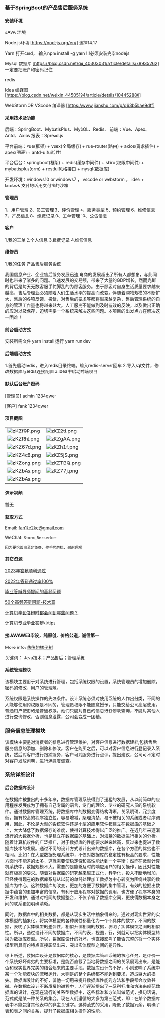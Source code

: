 ### 基于SpringBoot的产品售后服务系统

#### 安装环境

JAVA 环境 

Node.js环境 [https://nodejs.org/en/] 选择14.17

Yarn 打开cmd， 输入npm install -g yarn !!!必须安装完毕nodejs

Mysql 数据库 [https://blog.csdn.net/qq_40303031/article/details/88935262] 一定要把账户和密码记住

redis

Idea 编译器 [https://blog.csdn.net/weixin_44505194/article/details/104452880]

WebStorm OR VScode 编译器 [https://www.jianshu.com/p/d63b5bae9dff]

#### 采用技术及功能

后端：SpringBoot、MybatisPlus、MySQL、Redis、
前端：Vue、Apex、Antd、Axios
报表：Spread.js

平台前端：vue(框架) + vuex(全局缓存) + rue-router(路由) + axios(请求插件) + apex(图表)  + antd-ui(ui组件)

平台后台：springboot(框架) + redis(缓存中间件) + shiro(权限中间件) + mybatisplus(orm) + restful风格接口 + mysql(数据库)

开发环境：windows10 or windows7 ， vscode or webstorm ， idea + lambok 支付的话用支付宝的沙箱

#### 管理员
1、用户管理
2、员工管理
3、评价管理
4、服务类型
5、预约管理
6、维修信息
7、产品信息
8、缴费记录
9、工单管理
10、公告信息

#### 客户
1.我的工单
2.个人信息
3.缴费记录
4.维修信息

#### 维修员
1.我的任务
产品售后服务系统

我国信息产业、企业售后服务发展迅速,电商的发展超出了所有人都想象，与此同时也带来了诸多的问题。飞速发展的交易额，带来了大量的GDP增长，然而光鲜的背后是每天无数客服手忙脚乱的为顾客服务。由于顾客对自身生活质量要求越来越高，售后管理业必须随着人们生活水平的提高而改变。伴随着购物规模的不断扩大，售后的各项反馈、投诉，对售后的要求等都将越来越复杂，售后管理系统的自身的管理工作量也将越来越大。人工服务不能做到及时有效的反映，以及做出正确的应对以及保存，迫切需要一个系统来解决这些问题。本项目的出发点力在解决这一困难！

#### 前台启动方式

安装所需文件 yarn install 
运行 yarn run dev

#### 后端启动方式

1.首先启动redis，进入redis目录终端。输入redis-server回车
2.导入sql文件，修改数据库与redis连接配置
3.idea中启动后端项目

#### 默认后台账户密码

[管理员]
admin
1234qwer

[客户]
fank
1234qwer

#### 项目截图

|  |  |
|---------------------|---------------------|
|![zKZf9P.png](https://s1.ax1x.com/2023/01/10/pSmD0n1.png) | ![zKZ2tI.png](https://s1.ax1x.com/2023/01/10/pSmDB0x.png) |
|![zKZRht.png](https://s1.ax1x.com/2023/01/10/pSmDD76.png) | ![zKZgAA.png](https://s1.ax1x.com/2023/01/10/pSmDdXR.png) |
|![zKZ67d.png](https://s1.ax1x.com/2023/01/10/pSmDac9.png) | ![zKZh1f.png](https://s1.ax1x.com/2023/01/10/pSmDsAK.png) |
|![zKZ4c8.png](https://s1.ax1x.com/2023/01/10/pSmDytO.png) | ![zKZ5jS.png](https://s1.ax1x.com/2023/01/10/pSmD6hD.png) |
|![zKZong.png](https://s1.ax1x.com/2023/01/10/pSmDb9g.png) | ![zKZTBQ.png](https://s1.ax1x.com/2023/01/10/pSmDTN8.png) |
|![zKZbAs.png](https://s1.ax1x.com/2023/01/10/pSmD74S.png) | ![zKZ77j.png](https://s1.ax1x.com/2023/01/10/pSmDq3Q.png) |
|![zKZbAs.png](https://s1.ax1x.com/2023/01/10/pSmDoAf.png) 


#### 演示视频

暂无

#### 获取方式

Email: fan1ke2ke@gmail.com

WeChat: `Storm_Berserker`

`因为要恰饭资源非免费，伸手党勿扰，谢谢理解`

#### 其它资源

[2023年答辩顺利通过](https://berserker287.github.io/2023/06/14/2023%E5%B9%B4%E7%AD%94%E8%BE%A9%E9%A1%BA%E5%88%A9%E9%80%9A%E8%BF%87/)

[2022年答辩通过率100%](https://berserker287.github.io/2022/05/25/%E9%A1%B9%E7%9B%AE%E4%BA%A4%E6%98%93%E8%AE%B0%E5%BD%95/)

[毕业答辩导师提问的高频问题](https://berserker287.github.io/2023/06/13/%E6%AF%95%E4%B8%9A%E7%AD%94%E8%BE%A9%E5%AF%BC%E5%B8%88%E6%8F%90%E9%97%AE%E7%9A%84%E9%AB%98%E9%A2%91%E9%97%AE%E9%A2%98/)

[50个高频答辩问题-技术篇](https://berserker287.github.io/2023/06/13/50%E4%B8%AA%E9%AB%98%E9%A2%91%E7%AD%94%E8%BE%A9%E9%97%AE%E9%A2%98-%E6%8A%80%E6%9C%AF%E7%AF%87/)

[计算机毕设答辩时都会问到哪些问题？](https://www.zhihu.com/question/31020988)

[计算机专业毕业答辩小tips](https://zhuanlan.zhihu.com/p/145911029)


#### 接JAVAWEB毕设，纯原创，价格公道，诚信第一

More info: [悲伤的橘子树](https://berserker287.github.io/)


关键词： Java技术；产品售后；管理系统

#### 系统管理模块
该模块主要用于对系统进行管理，包括系统权限的设置，系统管理员的增加删除，密码的修改，用户的管理等。

系统权限是系统操作的先决条件。设计系统必须对使用系统的人作出分类，不同的人能够使用的权限是不同的，管理员权限不能随意授予，只能交给公司高层使用。普通用户使用的是普通权限。他们只能对自己的信息进行修改查询，不能对其他人进行查询修改，否则信息泄露，公司会变成一团糟。

### 服务信息管理模块
该模块主要是对消费者的信息进行管理维护，对客户信息进行数据建档,包括售后服务信息的添加、删除和修改。客户在购买之后，可以对客户信息进行登记录入系统，然后对客户进行跟踪服务，客户可对服务进行点评，提出建议，公司可不定时对客户发放问卷，进行满意度调查。


### 系统详细设计
#### 后台数据库设计
在数据库被推出的十多年来，数据库管理系统得到了迅猛的发展，从以前简单的应用程序发展成为了拥有自己专属的语言，专门的理论，专业的研究人员的系统软件。通过数据库管理系统，将数据库中的数据变得结构清晰，关系明确，冗余度低，拥有较高的程序独立性，容易增减，条理清楚，易于被相关的系统或者程序调用，因此，不论是大型的系统软件还是小型的应用软件都建立在数据库的基础之上，大大降低了数据保存的难度，使得计算技术得以广泛的推广。在近几年来逐渐流行的大数据分析，也是建立在数据库的基础上，对海量的数据进行相关的分析。随着计算机软件的广泛推广，对于数据库的性能要求越来越高，反过来也促进了数据库技术的发展。通过不同的设计方式设计出来的数据库，在各个方面的优劣也不相同。比如：在大型数据处理系统中，不仅对数据库的稳定性有极高的要求，性能方面也不能差的太多，这就需要使稳定性和高性能达到一个平衡；然而在微型计算机系统中，数据规模不大，需要的是能够及时的响应用户的相关操作，因此对性能就有极高的要求。随着对数据库的研究越来越正式化，科学化，投入不断地增加，已经使得现在的数据库系统从以前的单纯处理加工数据为中心转变为围绕共享的数据库为中心，这种数据库的改变，更加的方便了数据的集中管理，有效的挖掘出数据中蕴含的更加丰富的信息，有利于应用程序对数据的调用，也方便了程序本身的开发和维护，通过对相同的数据整合，不仅节省了数据库空间，更使得数据本身之间的联系更加明确清晰。

同时，数据库中的相关数据，都是从现实生活中抽象得来的。通过对现实世界的实体模型的抽象化，将实体模型的各种属性都量化为一个个具体的数字，不同的数据，表明了实体模型的差异性，相似升值相同的数据，表明了实体模型之间的相似性。所以，通过设计不同的数据库，不同的表，视图，行，列就可以把实体模型转换为数据库模型。所以，数据库设计的好坏，也直接影响了能否完整的将一个实体模型所具有的特点直接彰显出来，突出实体模型之间的差异性。

综上所述，数据库设计是数据库的核心，是数据库管理系统的核心任务，是评价一个系统好坏优劣的主要标准，是能否直截了当地将数据之间的关系展现出来，是能否和现实世界完美的结合起来的主要手段。数据库设计的不好，小则影响了系统中某一个功能模块的流畅运行，大则是的整个系统都不能达到要求，造成巨大的损失。数据库设计的不好，其他一切用来提升数据库性能的方法和手段都会收效甚微。在数据库设计不断发展的进程中，人们逐渐提出了一系列标准和方法来规范数据库的设计。在现在流行的关系型数据中，这些标准和方法叫做范式，换句话说，范式就是某一种关系的集合。现在人们遵循的大多为第三范式，即：在某个数据库表中不能包含其他表中的非主关键字。这种范式的采用，降低了数据冗余，明确了表和表之间的关系，提升了数据库相关操作的性能。

